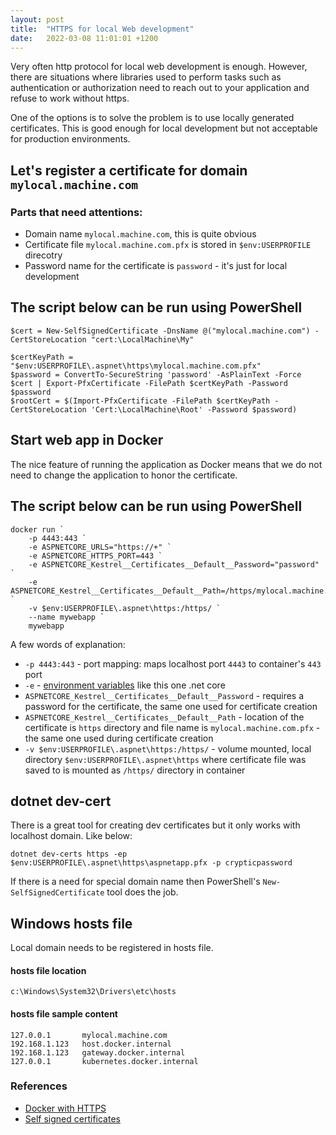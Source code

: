 ```yaml
---
layout: post
title:  "HTTPS for local Web development"
date:   2022-03-08 11:01:01 +1200
---
```


Very often http protocol for local web development is enough. However, there are situations where libraries used to perform tasks such as authentication or authorization need to reach out to your application and refuse to work without https.

One of the options is to solve the problem is to use locally generated certificates. This is good enough for local development but not acceptable for production environments.

## Let's register a certificate for domain `mylocal.machine.com`
### Parts that need attentions:
- Domain name `mylocal.machine.com`, this is quite obvious
- Certificate file `mylocal.machine.com.pfx` is stored in `$env:USERPROFILE` direcotry
- Password name for the certificate is `password` - it's just for local development

## The script below can be run using PowerShell
```
$cert = New-SelfSignedCertificate -DnsName @("mylocal.machine.com") -CertStoreLocation "cert:\LocalMachine\My"

$certKeyPath = "$env:USERPROFILE\.aspnet\https\mylocal.machine.com.pfx"
$password = ConvertTo-SecureString 'password' -AsPlainText -Force
$cert | Export-PfxCertificate -FilePath $certKeyPath -Password $password
$rootCert = $(Import-PfxCertificate -FilePath $certKeyPath -CertStoreLocation 'Cert:\LocalMachine\Root' -Password $password)
```

## Start web app in Docker
The nice feature of running the application as Docker means that we do not need to change the application to honor the certificate.

## The script below can be run using PowerShell
```
docker run `
	-p 4443:443 `
	-e ASPNETCORE_URLS="https://+" `
	-e ASPNETCORE_HTTPS_PORT=443 `
	-e ASPNETCORE_Kestrel__Certificates__Default__Password="password" `
	-e ASPNETCORE_Kestrel__Certificates__Default__Path=/https/mylocal.machine.com.pfx `
	-v $env:USERPROFILE\.aspnet\https:/https/ `
	--name mywebapp `
	mywebapp

```
A few words of explanation:
- `-p 4443:443` - port mapping: maps localhost port `4443` to container's `443` port
- `-e` - [environment variables](https://docs.microsoft.com/en-us/aspnet/core/fundamentals/configuration/?view=aspnetcore-6.0#environment-variables-set-in-generated-launchsettingsjson) like this one .net core 
- `ASPNETCORE_Kestrel__Certificates__Default__Password` - requires a password for the certificate, the same one used for certificate creation
- `ASPNETCORE_Kestrel__Certificates__Default__Path` - location of the certificate is `https` directory and file name is `mylocal.machine.com.pfx` - the same one used during certificate creation
- `-v $env:USERPROFILE\.aspnet\https:/https/` - volume mounted, local directory `$env:USERPROFILE\.aspnet\https` where certificate file was saved to is mounted as `/https/` directory in container
  
## dotnet dev-cert
There is a great tool for creating dev certificates but it only works with localhost domain. Like below:
```
dotnet dev-certs https -ep $env:USERPROFILE\.aspnet\https\aspnetapp.pfx -p crypticpassword
```
If there is a need for special domain name then PowerShell's `New-SelfSignedCertificate` tool does the job.

## Windows hosts file
Local domain needs to be registered in hosts file. 

#### hosts file location
```
c:\Windows\System32\Drivers\etc\hosts
```

#### hosts file sample content
```
127.0.0.1 		mylocal.machine.com
192.168.1.123	host.docker.internal
192.168.1.123	gateway.docker.internal
127.0.0.1 		kubernetes.docker.internal
```


### References
- [Docker with HTTPS](https://docs.microsoft.com/en-us/aspnet/core/security/docker-https?view=aspnetcore-6.0)
- [Self signed certificates](https://docs.microsoft.com/en-us/dotnet/core/additional-tools/self-signed-certificates-guide#with-powershell)